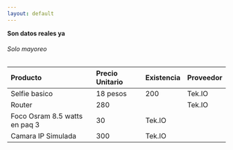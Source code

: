 ```yaml
---
layout: default
---
```


 **Son datos reales ya**





###### [](#header-6)Solo mayoreo

| Producto      | Precio Unitario         | Existencia | Proveedor|
|:-------------|:------------------|:------|:------|
| Selfie basico           | 18 pesos | 200  | Tek.IO |
| Router | 280   | | Tek.IO |Tek.IO |
| Foco Osram 8.5 watts en paq 3 | 30   |Tek.IO |
| Camara IP Simulada | 300   |Tek.IO |





